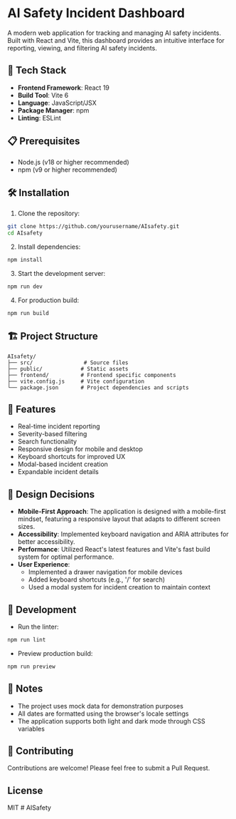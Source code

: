 # AI Safety Incident Dashboard

A modern web application for tracking and managing AI safety incidents. Built with React and Vite, this dashboard provides an intuitive interface for reporting, viewing, and filtering AI safety incidents.

## 🚀 Tech Stack

- **Frontend Framework**: React 19
- **Build Tool**: Vite 6
- **Language**: JavaScript/JSX
- **Package Manager**: npm
- **Linting**: ESLint

## 📋 Prerequisites

- Node.js (v18 or higher recommended)
- npm (v9 or higher recommended)

## 🛠️ Installation

1. Clone the repository:
```bash
git clone https://github.com/yourusername/AIsafety.git
cd AIsafety
```

2. Install dependencies:
```bash
npm install
```

3. Start the development server:
```bash
npm run dev
```

4. For production build:
```bash
npm run build
```

## 🏗️ Project Structure

```
AIsafety/
├── src/                # Source files
├── public/            # Static assets
├── frontend/          # Frontend specific components
├── vite.config.js     # Vite configuration
└── package.json       # Project dependencies and scripts
```

## 🎯 Features

- Real-time incident reporting
- Severity-based filtering
- Search functionality
- Responsive design for mobile and desktop
- Keyboard shortcuts for improved UX
- Modal-based incident creation
- Expandable incident details

## 🎨 Design Decisions

- **Mobile-First Approach**: The application is designed with a mobile-first mindset, featuring a responsive layout that adapts to different screen sizes.
- **Accessibility**: Implemented keyboard navigation and ARIA attributes for better accessibility.
- **Performance**: Utilized React's latest features and Vite's fast build system for optimal performance.
- **User Experience**: 
  - Implemented a drawer navigation for mobile devices
  - Added keyboard shortcuts (e.g., '/' for search)
  - Used a modal system for incident creation to maintain context

## 🐛 Development

- Run the linter:
```bash
npm run lint
```

- Preview production build:
```bash
npm run preview
```

## 📝 Notes

- The project uses mock data for demonstration purposes
- All dates are formatted using the browser's locale settings
- The application supports both light and dark mode through CSS variables

## 🤝 Contributing

Contributions are welcome! Please feel free to submit a Pull Request.

## License

MIT
#   A I S a f e t y  
 